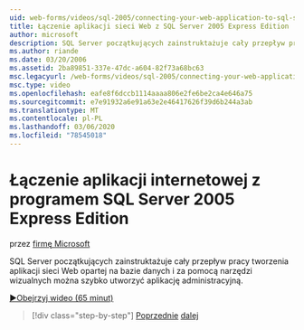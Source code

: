 ```yaml
---
uid: web-forms/videos/sql-2005/connecting-your-web-application-to-sql-server-2005-express-edition
title: Łączenie aplikacji sieci Web z SQL Server 2005 Express Edition | Microsoft Docs
author: microsoft
description: SQL Server początkujących zainstruktażuje cały przepływ pracy tworzenia aplikacji sieci Web opartej na bazie danych i za pomocą narzędzi wizualnych można szybko utworzyć administratora...
ms.author: riande
ms.date: 03/20/2006
ms.assetid: 2ba89851-337e-47dc-a604-82f73a68bc63
msc.legacyurl: /web-forms/videos/sql-2005/connecting-your-web-application-to-sql-server-2005-express-edition
msc.type: video
ms.openlocfilehash: eafe8f6dccb1114aaaa806e2fe6be2ca4e646a75
ms.sourcegitcommit: e7e91932a6e91a63e2e46417626f39d6b244a3ab
ms.translationtype: MT
ms.contentlocale: pl-PL
ms.lasthandoff: 03/06/2020
ms.locfileid: "78545018"
---
```

# <a name="connecting-your-web-application-to-sql-server-2005-express-edition"></a>Łączenie aplikacji internetowej z programem SQL Server 2005 Express Edition

przez [firmę Microsoft](https://github.com/microsoft)

SQL Server początkujących zainstruktażuje cały przepływ pracy tworzenia aplikacji sieci Web opartej na bazie danych i za pomocą narzędzi wizualnych można szybko utworzyć aplikację administracyjną.

[&#9654;Obejrzyj wideo (65 minut)](https://channel9.msdn.com/Blogs/ASP-NET-Site-Videos/connecting-your-web-application-to-sql-server-2005-express-edition)

> [!div class="step-by-step"]
> [Poprzednie](understanding-security-and-network-connectivity.md)
> [dalej](using-sql-server-management-studio.md)
